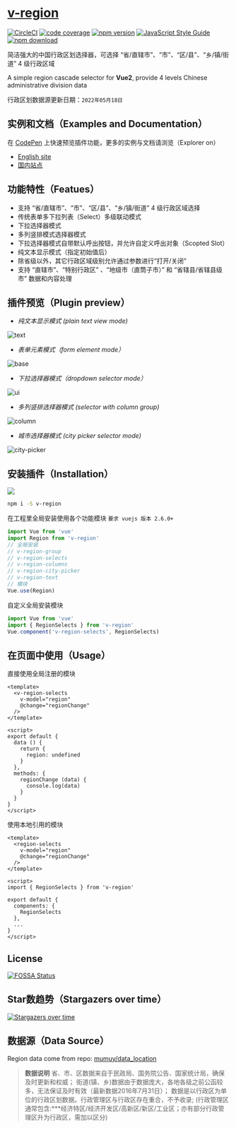 # [v-region](https://terryz.github.io/vue/#/region)

[![CircleCI](https://circleci.com/gh/TerryZ/v-region/tree/master.svg?style=svg)](https://circleci.com/gh/TerryZ/v-region/tree/master)
[![code coverage](https://codecov.io/gh/TerryZ/v-region/branch/master/graph/badge.svg)](https://codecov.io/gh/TerryZ/v-region)
[![npm version](https://img.shields.io/npm/v/v-region.svg)](https://www.npmjs.com/package/v-region)
[![JavaScript Style Guide](https://img.shields.io/badge/code_style-standard-brightgreen.svg)](https://standardjs.com)
[![npm download](https://img.shields.io/npm/dy/v-region.svg)](https://www.npmjs.com/package/v-region)

简洁强大的中国行政区划选择器，可选择 “省/直辖市”、“市”、“区/县”、“乡/镇/街道” 4 级行政区域

A simple region cascade selector for **Vue2**, provide 4 levels Chinese administrative division data

行政区划数据源更新日期：`2022年05月18日`

## 实例和文档（Examples and Documentation）

在 [CodePen](https://codepen.io/terry05/pen/ERNvzJ) 上快速预览插件功能，更多的实例与文档请浏览（Explorer on）

- [English site](https://terryz.github.io/vue/#/region)
- [国内站点](https://terryz.gitee.io/vue/#/region)

## 功能特性（Featues）

- 支持 “省/直辖市”、“市”、“区/县”、“乡/镇/街道” 4 级行政区域选择
- 传统表单多下拉列表（Select）多级联动模式
- 下拉选择器模式
- 多列竖排模式选择器模式
- 下拉选择器模式自带默认呼出按钮，并允许自定义呼出对象（Scopted Slot）
- 纯文本显示模式（指定初始值后）
- 除省级以外，其它行政区域级别允许通过参数进行“打开/关闭”
- 支持 “直辖市”、“特别行政区” 、“地级市（直筒子市）” 和 “省辖县/省辖县级市” 数据和内容处理

## 插件预览（Plugin preview）

- *纯文本显示模式 (plain text view mode)*

![text](https://terryz.github.io/image/v-region/v-region-text.png)

- *表单元素模式（form element mode）*

![base](https://terryz.github.io/image/v-region/v-region-base.png)

- *下拉选择器模式（dropdown selector mode）*

![ui](https://terryz.github.io/image/v-region/v-region-ui.png)

- *多列竖排选择器模式 (selector with column group)*

![column](https://terryz.github.io/image/v-region/v-region-column.png)

- *城市选择器模式 (city picker selector mode)*

![city-picker](https://terryz.github.io/image/v-region/v-region-city-picker.png)

## 安装插件（Installation）

<a href="https://nodei.co/npm/v-region/"><img src="https://nodei.co/npm/v-region.png"></a>

```sh
npm i -S v-region
```

在工程里全局安装使用各个功能模块 `要求 vuejs 版本 2.6.0+`

```js
import Vue from 'vue'
import Region from 'v-region'
// 全局安装
// v-region-group
// v-region-selects
// v-region-columns
// v-region-city-picker
// v-region-text
// 模块
Vue.use(Region)
```

自定义全局安装模块

```js
import Vue from 'vue'
import { RegionSelects } from 'v-region'
Vue.component('v-region-selects', RegionSelects)
```

## 在页面中使用（Usage）

直接使用全局注册的模块

```vue
<template>
  <v-region-selects
    v-model="region"
    @change="regionChange"
  />
</template>

<script>
export default {
  data () {
    return {
      region: undefined
    }
  },
  methods: {
    regionChange (data) {
      console.log(data)
    }
  }
}
</script>
```

使用本地引用的模块

```vue
<template>
  <region-selects
    v-model="region"
    @change="regionChange"
  />
</template>

<script>
import { RegionSelects } from 'v-region'

export default {
  components: {
    RegionSelects
  },
  ...
}
</script>
```

## License

[![FOSSA Status](https://app.fossa.io/api/projects/git%2Bgithub.com%2FTerryZ%2Fv-region.svg?type=large)](https://app.fossa.io/projects/git%2Bgithub.com%2FTerryZ%2Fv-region?ref=badge_large)

## Star数趋势（Stargazers over time）

[![Stargazers over time](https://starcharts.herokuapp.com/TerryZ/v-region.svg)](https://starcharts.herokuapp.com/TerryZ/v-region)

## 数据源（Data Source）

Region data come from repo: [mumuy/data_location](https://github.com/mumuy/data_location)

> **数据说明**
> 省、市、区数据来自于民政局、国务院公告、国家统计局，确保及时更新和权威；
> 街道(镇、乡)数据由于数据庞大，各地各级之前公函较多，无法保证及时有效（最新数据2016年7月31日）；
> 数据是以行政区为单位的行政区划数据。行政管理区与行政区存在重合，不予收录;
> (行政管理区通常包含:***经济特区/经济开发区/高新区/新区/工业区；亦有部分行政管理区升为行政区，需加以区分)
